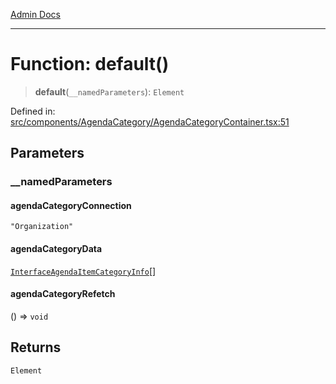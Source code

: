 [Admin Docs](/)

***

# Function: default()

> **default**(`__namedParameters`): `Element`

Defined in: [src/components/AgendaCategory/AgendaCategoryContainer.tsx:51](https://github.com/PalisadoesFoundation/talawa-admin/blob/main/src/components/AgendaCategory/AgendaCategoryContainer.tsx#L51)

## Parameters

### \_\_namedParameters

#### agendaCategoryConnection

`"Organization"`

#### agendaCategoryData

[`InterfaceAgendaItemCategoryInfo`](utils\interfaces\README\interfaces\InterfaceAgendaItemCategoryInfo.md)[]

#### agendaCategoryRefetch

() => `void`

## Returns

`Element`
